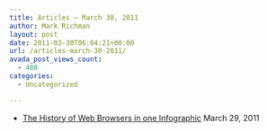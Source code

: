 ```yaml
---
title: Articles – March 30, 2011
author: Mark Richman
layout: post
date: 2011-03-30T06:04:21+00:00
url: /articles-march-30-2011/
avada_post_views_count:
  - 480
categories:
  - Uncategorized

---
```

  * [The History of Web Browsers in one Infographic][1]
March 29, 2011 </ul>

 [1]: http://www.winbeta.org/?q=content/history-web-browsers-one-infographic